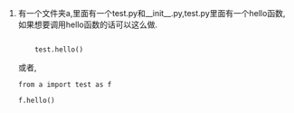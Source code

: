 1. 有一个文件夹a,里面有一个test.py和__init__.py,test.py里面有一个hello函数,如果想要调用hello函数的话可以这么做.

	```from a import test
		
		test.hello()
	```
	
	或者,

	```
	from a import test as f
	
	f.hello()
	```
